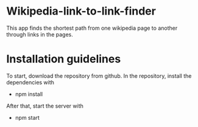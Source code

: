 # Wikipedia-link-to-link-finder
This app finds the shortest path from one wikipedia page to another through links in the pages.

# Installation guidelines

To start, download the repository from github. In the repository, install the dependencies with
- npm install

After that, start the server with 
- npm start

